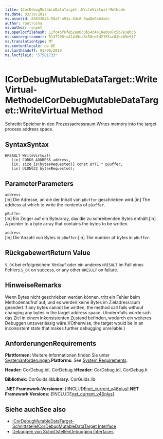 ```yaml
---
title: ICorDebugMutableDataTarget::WriteVirtual-Methode
ms.date: 03/30/2017
ms.assetid: 80833648-58a7-491a-8dc8-9a48e9bb3adc
author: rpetrusha
ms.author: ronpet
ms.openlocfilehash: 11fc4bf6feb2a90c0b54c4410ed807c5b7e3eb5b
ms.sourcegitcommit: 5137208fa414d9ca3c58cdfd2155ac81bc89e917
ms.translationtype: MT
ms.contentlocale: de-DE
ms.lasthandoff: 03/06/2019
ms.locfileid: "57501733"
---
```

# <a name="icordebugmutabledatatargetwritevirtual-method"></a><span data-ttu-id="d0401-102">ICorDebugMutableDataTarget::WriteVirtual-Methode</span><span class="sxs-lookup"><span data-stu-id="d0401-102">ICorDebugMutableDataTarget::WriteVirtual Method</span></span>
<span data-ttu-id="d0401-103">Schreibt Speicher in den Prozessadressraum.</span><span class="sxs-lookup"><span data-stu-id="d0401-103">Writes memory into the target process address space.</span></span>  
  
## <a name="syntax"></a><span data-ttu-id="d0401-104">Syntax</span><span class="sxs-lookup"><span data-stu-id="d0401-104">Syntax</span></span>  
  
```  
HRESULT WriteVirtual(  
   [in] CORDB_ADDRESS address,  
   [in, size_is(bytesRequested)] const BYTE * pBuffer,  
   [in] ULONG32 bytesRequested);  
```  
  
## <a name="parameters"></a><span data-ttu-id="d0401-105">Parameter</span><span class="sxs-lookup"><span data-stu-id="d0401-105">Parameters</span></span>  
 `address`  
 <span data-ttu-id="d0401-106">[in] Die Adresse, an die der Inhalt von `pBuffer` geschrieben wird.</span><span class="sxs-lookup"><span data-stu-id="d0401-106">[in] The address at which to write the contents of `pBuffer`.</span></span>  
  
 `pBuffer`  
 <span data-ttu-id="d0401-107">[in] Ein Zeiger auf ein Bytearray, das die zu schreibenden Bytes enthält.</span><span class="sxs-lookup"><span data-stu-id="d0401-107">[in] A pointer to a byte array that contains the bytes to be written.</span></span>  
  
 `address`  
 <span data-ttu-id="d0401-108">[in] Die Anzahl von Bytes in `pBuffer`.</span><span class="sxs-lookup"><span data-stu-id="d0401-108">[in] The number of bytes in `pBuffer`.</span></span>  
  
## <a name="return-value"></a><span data-ttu-id="d0401-109">Rückgabewert</span><span class="sxs-lookup"><span data-stu-id="d0401-109">Return Value</span></span>  
 <span data-ttu-id="d0401-110">`S_OK` bei erfolgreichem Verlauf oder ein anderes `HRESULT` im Fall eines Fehlers.</span><span class="sxs-lookup"><span data-stu-id="d0401-110">`S_OK` on success, or any other `HRESULT` on failure.</span></span>  
  
## <a name="remarks"></a><span data-ttu-id="d0401-111">Hinweise</span><span class="sxs-lookup"><span data-stu-id="d0401-111">Remarks</span></span>  
 <span data-ttu-id="d0401-112">Wenn Bytes nicht geschrieben werden können, tritt ein Fehler beim Methodenaufruf auf, und es werden keine Bytes im Zieladressraum geändert.</span><span class="sxs-lookup"><span data-stu-id="d0401-112">If any bytes cannot be written, the method call fails without changing any bytes in the target address space.</span></span> <span data-ttu-id="d0401-113">(Andernfalls würde sich das Ziel in einem inkonsistenten Zustand befinden, wodurch ein weiteres Debuggen unzuverlässig wäre.)</span><span class="sxs-lookup"><span data-stu-id="d0401-113">(Otherwise, the target would be in an inconsistent state that makes further debugging unreliable.)</span></span>  
  
## <a name="requirements"></a><span data-ttu-id="d0401-114">Anforderungen</span><span class="sxs-lookup"><span data-stu-id="d0401-114">Requirements</span></span>  
 <span data-ttu-id="d0401-115">**Plattformen:** Weitere Informationen finden Sie unter [Systemanforderungen](../../../../docs/framework/get-started/system-requirements.md).</span><span class="sxs-lookup"><span data-stu-id="d0401-115">**Platforms:** See [System Requirements](../../../../docs/framework/get-started/system-requirements.md).</span></span>  
  
 <span data-ttu-id="d0401-116">**Header:** CorDebug.idl, CorDebug.h</span><span class="sxs-lookup"><span data-stu-id="d0401-116">**Header:** CorDebug.idl, CorDebug.h</span></span>  
  
 <span data-ttu-id="d0401-117">**Bibliothek:** CorGuids.lib</span><span class="sxs-lookup"><span data-stu-id="d0401-117">**Library:** CorGuids.lib</span></span>  
  
 <span data-ttu-id="d0401-118">**.NET Framework-Versionen:** [!INCLUDE[net_current_v46plus](../../../../includes/net-current-v46plus-md.md)]</span><span class="sxs-lookup"><span data-stu-id="d0401-118">**.NET Framework Versions:** [!INCLUDE[net_current_v46plus](../../../../includes/net-current-v46plus-md.md)]</span></span>  
  
## <a name="see-also"></a><span data-ttu-id="d0401-119">Siehe auch</span><span class="sxs-lookup"><span data-stu-id="d0401-119">See also</span></span>
- [<span data-ttu-id="d0401-120">ICorDebugMutableDataTarget-Schnittstelle</span><span class="sxs-lookup"><span data-stu-id="d0401-120">ICorDebugMutableDataTarget Interface</span></span>](../../../../docs/framework/unmanaged-api/debugging/icordebugmutabledatatarget-interface.md)
- [<span data-ttu-id="d0401-121">Debuggen von Schnittstellen</span><span class="sxs-lookup"><span data-stu-id="d0401-121">Debugging Interfaces</span></span>](../../../../docs/framework/unmanaged-api/debugging/debugging-interfaces.md)

